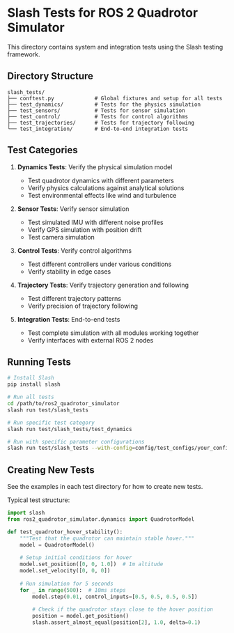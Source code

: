 # Slash Tests for ROS 2 Quadrotor Simulator

This directory contains system and integration tests using the Slash testing framework.

## Directory Structure

```
slash_tests/
├── conftest.py             # Global fixtures and setup for all tests
├── test_dynamics/          # Tests for the physics simulation
├── test_sensors/           # Tests for sensor simulation
├── test_control/           # Tests for control algorithms
├── test_trajectories/      # Tests for trajectory following
└── test_integration/       # End-to-end integration tests
```

## Test Categories

1. **Dynamics Tests**: Verify the physical simulation model
   - Test quadrotor dynamics with different parameters
   - Verify physics calculations against analytical solutions
   - Test environmental effects like wind and turbulence

2. **Sensor Tests**: Verify sensor simulation 
   - Test simulated IMU with different noise profiles
   - Verify GPS simulation with position drift
   - Test camera simulation

3. **Control Tests**: Verify control algorithms
   - Test different controllers under various conditions
   - Verify stability in edge cases
   
4. **Trajectory Tests**: Verify trajectory generation and following
   - Test different trajectory patterns
   - Verify precision of trajectory following
   
5. **Integration Tests**: End-to-end tests
   - Test complete simulation with all modules working together
   - Verify interfaces with external ROS 2 nodes

## Running Tests

```bash
# Install Slash
pip install slash

# Run all tests
cd /path/to/ros2_quadrotor_simulator
slash run test/slash_tests

# Run specific test category
slash run test/slash_tests/test_dynamics

# Run with specific parameter configurations
slash run test/slash_tests --with-config=config/test_configs/your_config.yaml
```

## Creating New Tests

See the examples in each test directory for how to create new tests.

Typical test structure:
```python
import slash
from ros2_quadrotor_simulator.dynamics import QuadrotorModel

def test_quadrotor_hover_stability():
    """Test that the quadrotor can maintain stable hover."""
    model = QuadrotorModel()
    
    # Setup initial conditions for hover
    model.set_position([0, 0, 1.0])  # 1m altitude
    model.set_velocity([0, 0, 0])
    
    # Run simulation for 5 seconds
    for _ in range(500):  # 10ms steps
        model.step(0.01, control_inputs=[0.5, 0.5, 0.5, 0.5])
        
        # Check if the quadrotor stays close to the hover position
        position = model.get_position()
        slash.assert_almost_equal(position[2], 1.0, delta=0.1)
```